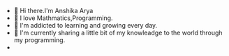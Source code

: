 - 👋 Hi there.I'm Anshika Arya
- 👀 I love Mathmatics,Programming.
- 🌱 I'm addicted to learning and growing every day.
- 💞️ I'm currently sharing a little bit of my knowleadge to the world through my programming.
- 
